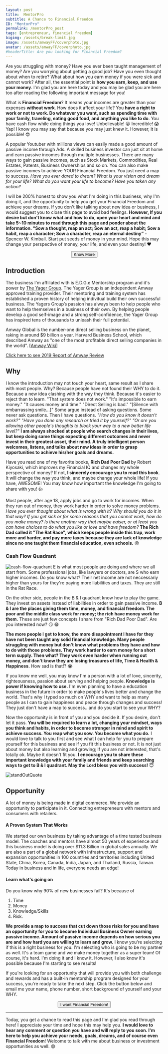 ```yaml
---
layout: post
title:  MentorPro
subtitle: A Chance to Financial Freedom
ID: "MentorPro"
permalink: /mentorPro_post
tags: [entrepreneur, financial freedom]
bigimg: /assets/break-limit.jpg
image: /assets/amwayFF/coverphoto.jpg
avatar: /assets/amwayFF/coverphoto.jpg
#headerTitle: Are you looking for Financial Freedom?
---
```


Are you struggling with money? Have you ever been taught management of money? Are you worrying about getting a good job? Have you even thought about when to retire? What about how you earn money if you were sick and cannot work? After all, the essential point is <b>how you earn, keep, and use your money</b>. I'm glad you are here today and you may be glad you are here too after reading the following important message for you!  

What is <b>Financial Freedom</b>? It means your incomes are greater than your expenses <b>without work</b>. How does it affect your life? You <b>have a right to work or not to work. Do whatever you want, such as spending time with your family, traveling, eating good food, and anything you like to do</b>. You have cash flow while doing things you love! Unbelievable! :open_mouth: Incredible! :scream: Yap! I know you may say that because you may just knew it. However, it is possible! :sunglasses: 

A popular Youtuber with millions views can easily made a good amount of passive income through Ads. A skilled business investor can just sit at home and earn passive incomes through multiple businesses. There are many ways to gain passive incomes, such as Stock Markets, Commodities, Real Estates, Patents, Business Ownerships and so on. You can also make passive incomes to achieve YOUR Financial Freedom. You just need a map to success. <i>Have you ever dared to dream? What is your vision and dream for your life? What do you want your life to become? Have you taken any action?</i>  

I will be 200% honest to show you what I'm doing in this business, why I'm doing it, and the opportunity to help you get your Financial Freedom and achieve your dreams. If you don't like talking about new idea or business, I would suggest you to close this page to avoid bad feelings. <b>However, If you desire but don't know what and how to do, open your heart and mind and take 5~10 minutes to read through this page and ponder about the information. “Sow a thought, reap an act; Sow an act, reap a habit; Sow a habit, reap a character; Sow a character, reap an eternal destiny”</b> - Spencer W. Kimball. Start put seeds of money in your mind. Hope this may change your perspective of money, your life, and even your destiny! :heart:

<!--Button-->
<div style="margin: auto; width: 100%; text-align: center;">
<button onclick="location.href='mailto:tomy830710@gmail.com';" class="button">Know More</button>
</div>

## Introduction

The business I'm affiliated with is E.D.G.e Mentorship program and it's power by [The Yager Group]. The Yager Group is an independent Amway approved training provider. Their mentoring and training system has established a proven history of helping indivitual build their own successful business. The Yagers Group’s passion has always been to help people who want to help themselves in a business of their own. By helping people develop a good self-image and a strong self-confidence, the Yager Group has inspired tens of thousands to unleash their full potential.

Amway Global is the number-one direct selling business on the planet, raking in around $9 billion a year. Harvard Business School, which described Amway as "one of the most profitable direct selling companies in the world". [[Amway Wiki]]

[Click here to see 2019 Report of Amway Review]

## Why

I know the introduction may not touch your heart, same result as I share with most people. Why? Because people have not found their WHY to do it. Because a new idea clashing with the way they think. Because it's easier to reject than to learn. "That system does not work." "It's impossible to earn money." "It causes money and time." "Direct Selling is bad." "[Silence with embarrassing smile...]" Some argue instead of asking questions. Some never ask questions. Then I have questions. <i>"How do you know it doesn't work?" "Have you done any research or tried it by yourself?" "Or are you allowing other people's thoughts to block your way to a new better life level?"</i> <b>I am always shocked at people who search changes in their lives, but keep doing same things expecting different outcomes and never invest in their greatest asset, their mind. A truly intelligent person welcomes, listens, and talks about new ideas in order to grasp opportunities to achieve his/her goals and dreams.</b>

Have you read one of my favorite books, <b>Rich Dad Poor Dad</b> by Robert Kiyosaki, which improves my Financial IQ and changes my whole perspective of money? If not, <b>I sincerely encourage you to read this book</b>. It will change the way you think, and maybe change your whole life! If you have, AWESOME! You may know how important the knowledge I'm going to share with you! :thumbsup:

Most people, after age 18, apply jobs and go to work for incomes. When they run out of money, they work harder in order to solve money problems. <i>Have you ever thought about what is wrong with it? Why should you do it in that way? If you get sick or for some reasons that you cannot work, how do you make money? Is there another way that maybe eaiser, or at least you can have choices to do what you like or love and have freedom?</i> <b>The Rich Dad called it "The Rat Race", which keeps people inside this trap, work more and harder, and pay more taxes because they are lack of knowledge since no one taught them financial education, even schools.</b> :disappointed_relieved:

### Cash Flow Quadrant
![cash-flow-quadrant](/assets/amwayFF/cash-flow-quadrant.jpg)
E is what most people are doing and where we all start from. Some professional jobs, like lawyers or doctors, are S who earn higher incomes. Do you know what? Their net income are not neccessariy higher than yours for they're paying more liabilities and taxes. They are still in the Rat Race. 

On the other side, people in the B & I quadrant know how to play the game. They invest on assets instead of liabilities in order to gain passive income. <b>B & I are the places giving them time, money, and financial freedom. The poor and the middle class work for money; the rich have money work for them.</b> These are just few concepts I share from "Rich Dad Poor Dad". Are you interested now? :smirk: :grin:

<b>The more people I get to know, the more disapointment I have for they have not been taught any solid financial knowledge. Many people struggling with money but don't know what problems they have and how to do with those problems. They work harder to earn money for a short term supply. Then what? They work even harder when running out money, and don't know they are losing treasures of life, Time & Health & Happiness.</b> How sad is that!? :sob:

If you know me well, you may know I'm a person with a lot of love, sincerity, righteousness, passion about serving and helping people. <b>Knowledge is power if knowing how to use.</b> I'm even planning to have a education business in the future in order to make people's lives better and change the world. That's why I typed so much on WHY and want to help as many people as I can to gain happiness and peace through changes and success! They just don't have a map to success...and do you start to see your WHY?

Now the opportunity is in front of you and you decide it. If you desire, don't let it pass. <b>You will be required to learn a lot, changing your mindset, ways you think and habits, in order to become stronger in mind and spirit to achieve success. You reap what you sow. You become what you do.</b> I would love to talk to you first and see what I can help for you to prepare yourself for this business and see if you fit this business or not. It is not just about money but also learning and growing; If you are not interested, that's totally ok. Maybe it doesn't fit you. <b>I encourage you to share these important knowledge with your family and friends and keep searching ways to get to B & I quadrant. May the Lord bless you with success!</b> :innocent:

![standOutQuote](/assets/amwayFF/standOutQuote.jpg)

## Opportunity

A lot of money is being made in digital commerce. We provide an opportunity to participate in it.
Connecting entrepreneurs with mentors and consumers with retailers.

#### A Proven System That Works

We started our own business by taking advantage of a time tested business model. The coaches and mentors have almost 50 years of experience and this business model is doing over $11.3 Billion in global sales annually.
We are also a part of a global network with infrastructure, support and expansion opportunities in 100 countries and territories including United State, China, Korea, Canada, India, Japan, and Thailand, Russia, Taiwan.
Today in business and in life, everyone needs an edge!

#### Learn what's going on

Do you know why 90% of new businesses fail? It's because of
1. Time 
2. Money 
3. Knowledge/Skills 
4. Risk. 

<b>We provide a map to success that cut down those risks for you and have an opportunity for you to become Individual Business Owner earning passive income. Amount of passive income depends on how serious you are and how hard you are willing to learn and grow.</b> I know you're selecting if this is a right business for you. I'm selecting who is going to be my partner as well. It's a team game and we make money together as a super team! Of course, it's hard. I'm doing it and I know it. However, I also know it's possible because I'm starting to see results!

If you're looking for an opportunity that will provide you with both challenge and rewards and has a built-in mentorship program designed for your success, you're ready to take the next step. Click the button below and email me your name, phone number, short background of yourself and your WHY.

<!--Button-->
<div style="margin: auto; width: 100%; text-align: center;">
<button  onclick="location.href='mailto:tomy830710@gmail.com';" class="button">I want Financial Freedom!</button>
</div>

---

Today, you get a chance to read this page and I'm glad you read through here! I appreciate your time and hope this may help you. <b>I would love to hear any comment or question you have and will reply to you soon. I'm here to help you achieve your needs, goals, dreams, and of course even Financial Freedom</b>! Welcome to talk with me about business or investment opportunities as well. :smile: 

<!--![Business Card - 1](/assets/BC-1.png)-->
<!--![Business Card - 2](/assets/BC-2.png)-->


[Click here]: https://www.amway.com/tomyhhc  
[Click here to see 2019 Report of Amway Review]: https://www.ecosecretariat.org/amway-mlm-review/
[The Yager Group]: https://www.amway.com/about-amway/yagergroup
[Amway Wiki]: https://en.wikipedia.org/wiki/Amway
